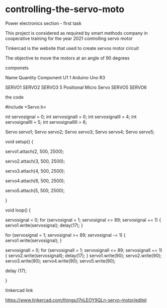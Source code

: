 # controlling-the-servo-moto
Power electronics section - first task

This project is considered as required by smart methods company in cooperative training for the year 2021 
controlling servo motor 

Tinkercad is the website that used to create servos motor circuit

The objective to move the motors at an angle of 90 degrees

componets 

Name	      Quantity      	Component
 U1	            1	         Arduino Uno R3
                           
SERVO1 
SERVO2
SERVO3        5           Positional Micro Servo
SERVO5
SERVO6	 


the code 

#include <Servo.h>

int servosignal = 0; 
int servosignall = 0; 
int servosignalll = 4; 
int servosignallll = 5; 
int servosignalllll = 6; 

Servo servo1;
Servo servo2;
Servo servo3;
Servo servo4;
Servo servo5;

void setup()
{

  servo1.attach(2, 500, 2500);

  servo2.attach(3, 500, 2500);

  servo3.attach(4, 500, 2500);

  servo4.attach(6, 500, 2500);

  servo5.attach(5, 500, 2500);

  }

void loop()
{
  
  servosignal = 0;
  for (servosignal = 1; servosignal <= 89; servosignal += 1) {
    servo1.write(servosignal);
 delay(17);
  }
  
  for (servosignal = 1; servosignal >= 89; servosignal -= 1) {
    servo1.write(servosignal);
  }

  servosignall = 0;
  for (servosignall = 1; servosignall <= 89; servosignall += 1) {
    servo2.write(servosignall);
 delay(17);
  }
  servo1.write(90);
  servo2.write(90);
  servo3.write(90);
  servo4.write(90);
  servo5.write(90);
  
  delay (17);
 
    
    
 }


tinkercad link 

https://www.tinkercad.com/things/l7nLEOY9QLn-servo-motor/editel

